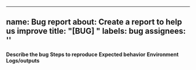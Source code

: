 
---
name: Bug report
about: Create a report to help us improve
title: "[BUG] "
labels: bug
assignees: ''
---
**Describe the bug**
**Steps to reproduce**
**Expected behavior**
**Environment**
**Logs/outputs**
